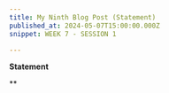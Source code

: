 ```yaml
---
title: My Ninth Blog Post (Statement)
published_at: 2024-05-07T15:00:00.000Z
snippet: WEEK 7 - SESSION 1

---
```

**Statement**

**
<!-- **A short statement of at least 50 words that outlines your core concept in simple terms.** -->





<!-- # This is h1

## This is h2

_underline_

**bold** -->
